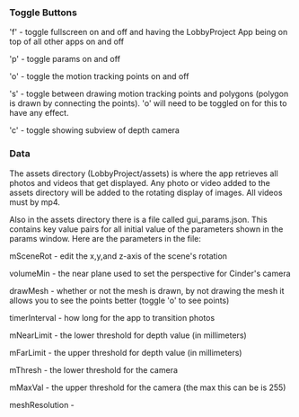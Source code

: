 ### Toggle Buttons

'f' - toggle fullscreen on and off and having the LobbyProject App being on top of all other apps on and off

'p' - toggle params on and off

'o' - toggle the motion tracking points on and off

's' - toggle between drawing motion tracking points and polygons (polygon is drawn by connecting the points). 'o' will need to be toggled on for this to have any effect.

'c' - toggle showing subview of depth camera

### Data
The assets directory (LobbyProject/assets) is where the app retrieves all photos and videos that get displayed. Any photo or video added to the assets directory will be added to the rotating display of images. All videos must by mp4. 

Also in the assets directory there is a file called gui_params.json. This contains key value pairs for all initial value of the parameters shown in the params window. Here are the parameters in the file:

mSceneRot - edit the x,y,and z-axis of the scene's rotation

volumeMin - the near plane used to set the perspective for Cinder's camera

drawMesh - whether or not the mesh is drawn, by not drawing the mesh it allows you to see the points better (toggle 'o' to see points)

timerInterval - how long for the app to transition photos

mNearLimit - the lower threshold for depth value (in millimeters)

mFarLimit - the upper threshold for depth value (in millimeters)

mThresh - the lower threshold for the camera

mMaxVal - the upper threshold for the camera (the max this can be is 255)

meshResolution - 


